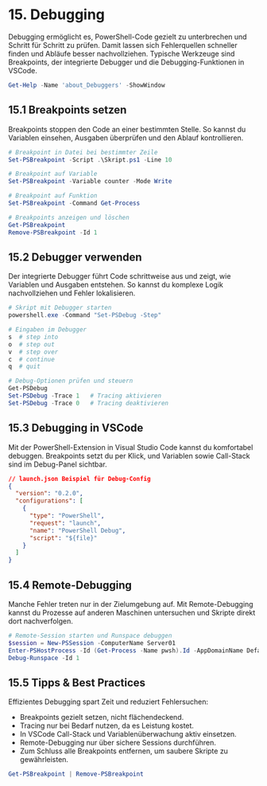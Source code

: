 # 15. Debugging

Debugging ermöglicht es, PowerShell-Code gezielt zu unterbrechen und Schritt für Schritt zu prüfen. Damit lassen sich Fehlerquellen schneller finden und Abläufe besser nachvollziehen. Typische Werkzeuge sind Breakpoints, der integrierte Debugger und die Debugging-Funktionen in VSCode.

```powershell
Get-Help -Name 'about_Debuggers' -ShowWindow
```

## 15.1 Breakpoints setzen

Breakpoints stoppen den Code an einer bestimmten Stelle. So kannst du Variablen einsehen, Ausgaben überprüfen und den Ablauf kontrollieren.

```powershell
# Breakpoint in Datei bei bestimmter Zeile
Set-PSBreakpoint -Script .\Skript.ps1 -Line 10

# Breakpoint auf Variable
Set-PSBreakpoint -Variable counter -Mode Write

# Breakpoint auf Funktion
Set-PSBreakpoint -Command Get-Process

# Breakpoints anzeigen und löschen
Get-PSBreakpoint
Remove-PSBreakpoint -Id 1
```

## 15.2 Debugger verwenden

Der integrierte Debugger führt Code schrittweise aus und zeigt, wie Variablen und Ausgaben entstehen. So kannst du komplexe Logik nachvollziehen und Fehler lokalisieren.

```powershell
# Skript mit Debugger starten
powershell.exe -Command "Set-PSDebug -Step"

# Eingaben im Debugger
s  # step into
o  # step out
v  # step over
c  # continue
q  # quit
```

```powershell
# Debug-Optionen prüfen und steuern
Get-PSDebug
Set-PSDebug -Trace 1   # Tracing aktivieren
Set-PSDebug -Trace 0   # Tracing deaktivieren
```

## 15.3 Debugging in VSCode

Mit der PowerShell-Extension in Visual Studio Code kannst du komfortabel debuggen. Breakpoints setzt du per Klick, und Variablen sowie Call-Stack sind im Debug-Panel sichtbar.

```json
// launch.json Beispiel für Debug-Config
{
  "version": "0.2.0",
  "configurations": [
    {
      "type": "PowerShell",
      "request": "launch",
      "name": "PowerShell Debug",
      "script": "${file}"
    }
  ]
}
```

## 15.4 Remote-Debugging

Manche Fehler treten nur in der Zielumgebung auf. Mit Remote-Debugging kannst du Prozesse auf anderen Maschinen untersuchen und Skripte direkt dort nachverfolgen.

```powershell
# Remote-Session starten und Runspace debuggen
$session = New-PSSession -ComputerName Server01
Enter-PSHostProcess -Id (Get-Process -Name pwsh).Id -AppDomainName DefaultAppDomain
Debug-Runspace -Id 1
```

## 15.5 Tipps & Best Practices

Effizientes Debugging spart Zeit und reduziert Fehlersuchen:

- Breakpoints gezielt setzen, nicht flächendeckend.
- Tracing nur bei Bedarf nutzen, da es Leistung kostet.
- In VSCode Call-Stack und Variablenüberwachung aktiv einsetzen.
- Remote-Debugging nur über sichere Sessions durchführen.
- Zum Schluss alle Breakpoints entfernen, um saubere Skripte zu gewährleisten.

```powershell
Get-PSBreakpoint | Remove-PSBreakpoint
```
